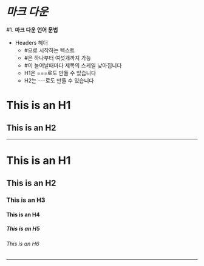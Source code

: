 # ***마크 다운***




#1. **마크 다운 언어 문법**
   - Headers 헤더
     * #으로 시작하는 텍스트
      * #은 하나부터 여섯개까지 가능
       * #이 늘어날때마다 제목의 스케일 낮아집니다
        * H1은 ===로도 만들 수 있습니다
        * H2는 ---로도 만들 수 있습니다

  This is an H1
  ===
  This is an H2
  --- 
----------------------  
  # This is an H1
## This is an H2
### This is an H3
#### This is an H4
##### This is an H5
###### This is an H6
---------------------
